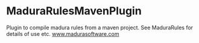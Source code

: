 MaduraRulesMavenPlugin
======================

Plugin to compile madura rules from a maven project. See MaduraRules for details of use etc.
www.madurasoftware.com

